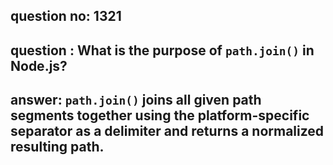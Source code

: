 
      
## question no: 1321

## question : What is the purpose of `path.join()` in Node.js?

## answer: `path.join()` joins all given path segments together using the platform-specific separator as a delimiter and returns a normalized resulting path.
      